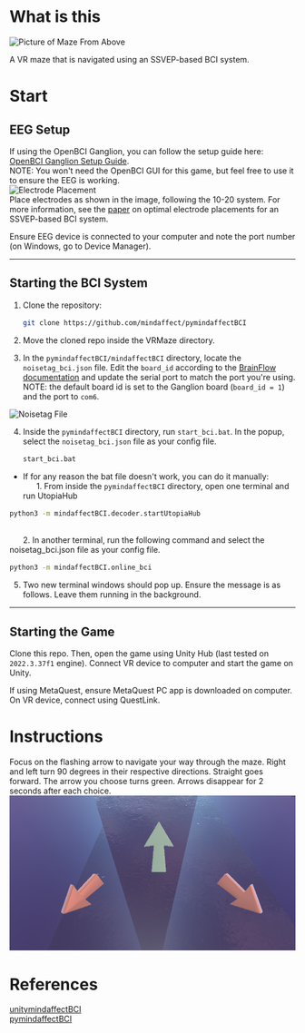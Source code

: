 # What is this

![Picture of Maze From Above](./images/maze-top-no-arrows.png)

A VR maze that is navigated using an SSVEP-based BCI system.

# Start
## EEG Setup

If using the OpenBCI Ganglion, you can follow the setup guide here: [OpenBCI Ganglion Setup Guide](https://docs.openbci.com/GettingStarted/Boards/GanglionGS/).\
NOTE: You won't need the OpenBCI GUI for this game, but feel free to use it to ensure the EEG is working. 
\
![Electrode Placement](images/EEG-placement.png)\
Place electrodes as shown in the image, following the 10-20 system. For more information, see the [paper](https://ieeexplore.ieee.org/document/8914280) on optimal electrode placements for an SSVEP-based BCI system.

Ensure EEG device is connected to your computer and note the port number (on Windows, go to Device Manager).

---

## Starting the BCI System

1. Clone the repository:  
   ```bash
   git clone https://github.com/mindaffect/pymindaffectBCI
   ```

2. Move the cloned repo inside the VRMaze directory. 

3. In the `pymindaffectBCI/mindaffectBCI` directory, locate the `noisetag_bci.json` file. Edit the `board_id` according to the [BrainFlow documentation](https://brainflow.readthedocs.io/en/stable/UserAPI.html?highlight=board%20id#brainflow-board-shim) and update the serial port to match the port you're using. \
NOTE: the default board id is set to the Ganglion board (`board_id = 1`) and the port to `com6`.

![Noisetag File](./images/noisetag-file.png)

4. Inside the `pymindaffectBCI` directory, run `start_bci.bat`. In the popup, select the `noisetag_bci.json` file as your config file.
   ```bash
   start_bci.bat
   ```
* If for any reason the bat file doesn't work, you can do it manually:\
&nbsp;&nbsp;&nbsp;&nbsp;&nbsp;&nbsp;1. From inside the `pymindaffectBCI` directory, open one terminal and run UtopiaHub
```bash
python3 -m mindaffectBCI.decoder.startUtopiaHub 
```
\
&nbsp;&nbsp;&nbsp;&nbsp;&nbsp;&nbsp;2. In another terminal, run the following command and select the noisetag_bci.json file as your config file.
```bash
python3 -m mindaffectBCI.online_bci
```

5. Two new terminal windows should pop up. Ensure the message is as follows. Leave them running in the background.



___

## Starting the Game

Clone this repo. Then, open the game using Unity Hub (last tested on `2022.3.37f1` engine). Connect VR device to computer and start the game on Unity. 

If using MetaQuest, ensure MetaQuest PC app is downloaded on computer. On VR device, connect using QuestLink. 


# Instructions

Focus on the flashing arrow to navigate your way through the maze. Right and left turn 90 degrees in their respective directions. Straight goes forward. The arrow you choose turns green. Arrows disappear for 2 seconds after each choice.
![Arrows](./images/arrows)

# References 

[unitymindaffectBCI](https://github.com/mindaffect/unitymindaffectBCI)\
[pymindaffectBCI](https://github.com/mindaffect/pymindaffectBCI)


